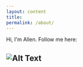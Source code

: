 ```yaml
---
layout: content
title: 
permalink: /about/
---
```

Hi, I'm Allen. 
Follow me here:

![Alt Text](https://i.imgur.com/mfLgm4M.jpg)
----



